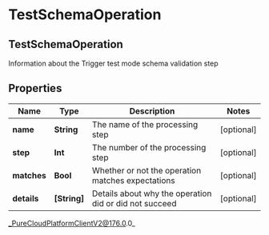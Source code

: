 # TestSchemaOperation

## TestSchemaOperation
Information about the Trigger test mode schema validation step

## Properties

|Name | Type | Description | Notes|
|------------ | ------------- | ------------- | -------------|
| **name** | **String** | The name of the processing step | [optional] |
| **step** | **Int** | The number of the processing step | [optional] |
| **matches** | **Bool** | Whether or not the operation matches expectations | [optional] |
| **details** | **[String]** | Details about why the operation did or did not succeed | [optional] |



_PureCloudPlatformClientV2@176.0.0_
